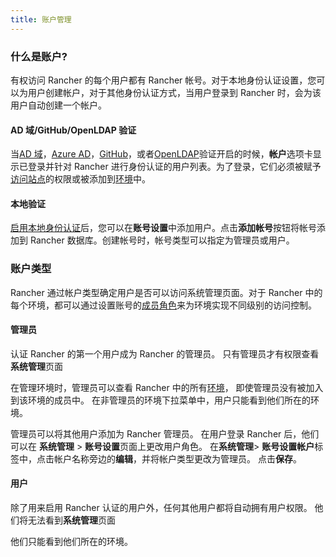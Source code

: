 ```yaml
---
title: 账户管理
---
```


### 什么是账户?

有权访问 Rancher 的每个用户都有 Rancher 帐号。对于本地身份认证设置，您可以为用户创建帐户，对于其他身份认证方式，当用户登录到 Rancher 时，会为该用户自动创建一个帐户。

#### AD 域/GitHub/OpenLDAP 验证

当[AD 域](/docs/rancher1/configuration/access-control/_index#活动目录)，[Azure AD](/docs/rancher1/configuration/access-control/_index#azure-ad)，[GitHub](/docs/rancher1/configuration/access-control/_index#github)，或者[OpenLDAP](/docs/rancher1/configuration/access-control/_index#openldap)验证开启的时候，**帐户**选项卡显示已登录并针对 Rancher 进行身份认证的用户列表。为了登录，它们必须被赋予[访问站点](/docs/rancher1/configuration/access-control/_index#站点访问)的权限或被添加到[环境](/docs/rancher1/configuration/environments/_index)中。

#### 本地验证

[启用本地身份认证](/docs/rancher1/configuration/access-control/_index#本地身份认证)后，您可以在**账号设置**中添加用户。点击**添加帐号**按钮将帐号添加到 Rancher 数据库。创建帐号时，帐号类型可以指定为管理员或用户。

### 账户类型

Rancher 通过帐户类型确定用户是否可以访问系统管理页面。对于 Rancher 中的每个环境，都可以通过设置账号的[成员角色](/docs/rancher1/configuration/environments/_index#成员角色)来为环境实现不同级别的访问控制。

#### 管理员

认证 Rancher 的第一个用户成为 Rancher 的管理员。 只有管理员才有权限查看**系统管理**页面

在管理环境时，管理员可以查看 Rancher 中的所有[环境](/docs/rancher1/configuration/environments/_index)， 即使管理员没有被加入到该环境的成员中。 在非管理员的环境下拉菜单中，用户只能看到他们所在的环境。

管理员可以将其他用户添加为 Rancher 管理员。 在用户登录 Rancher 后，他们可以在 **系统管理** > **账号设置**页面上更改用户角色。 在**系统管理**> **账号设置帐户**标签中，点击帐户名称旁边的**编辑**，并将帐户类型更改为管理员。 点击**保存**。

#### 用户

除了用来启用 Rancher 认证的用户外，任何其他用户都将自动拥有用户权限。 他们将无法看到**系统管理**页面

他们只能看到他们所在的环境。

